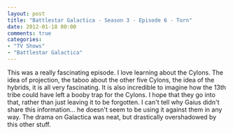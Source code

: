 ```yaml
---
layout: post
title: "Battlestar Galactica - Season 3 - Episode 6 - Torn"
date: 2012-01-18 00:00
comments: true
categories:
- "TV Shows"
- "Battlestar Galactica"
---
```


This was a really fascinating episode. I love learning about the
Cylons. The idea of projection, the taboo about the other five
Cylons, the idea of the hybrids, it is all very fascinating. It
is also incredible to imagine how the 13th tribe could have left
a booby trap for the Cylons. I hope that they go into that,
rather than just leaving it to be forgotten. I can't tell why
Gaius didn't share this information... he doesn't seem to be
using it against them in any way. The drama on Galactica was
neat, but drastically overshadowed by this other stuff.
